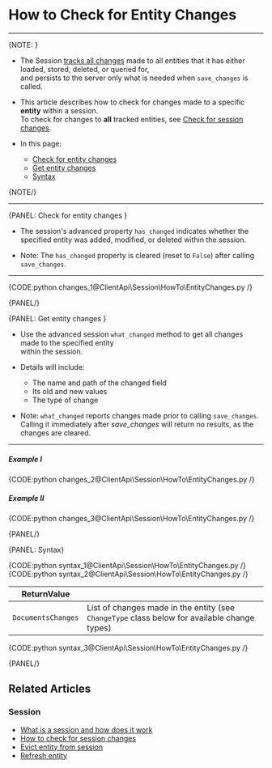 # How to Check for Entity Changes
---

{NOTE: }

* The Session [tracks all changes](../../../client-api/session/what-is-a-session-and-how-does-it-work#tracking-changes) made to all entities that it has either loaded, stored, deleted, or queried for,  
  and persists to the server only what is needed when `save_changes` is called.

* This article describes how to check for changes made to a specific **entity** within a session.  
  To check for changes to **all** tracked entities, see [Check for session changes](../../../client-api/session/how-to/check-if-there-are-any-changes-on-a-session).

* In this page:
    * [Check for entity changes](../../../client-api/session/how-to/check-if-entity-has-changed#check-for-entity-changes)
    * [Get entity changes](../../../client-api/session/how-to/check-if-entity-has-changed#get-entity-changes)
    * [Syntax](../../../client-api/session/how-to/check-if-entity-has-changed#syntax)

{NOTE/}

---

{PANEL: Check for entity changes }

* The session's advanced property `has_changed` indicates whether the specified entity was added, modified, or deleted within the session.

* Note: The `has_changed` property is cleared (reset to `False`) after calling `save_changes`.

---

{CODE:python changes_1@ClientApi\Session\HowTo\EntityChanges.py /}

{PANEL/}

{PANEL: Get entity changes }

* Use the advanced session `what_changed` method to get all changes made to the specified entity  
  within the session.

* Details will include:
    * The name and path of the changed field
    * Its old and new values
    * The type of change

* Note: `what_changed` reports changes made prior to calling `save_changes`.  
  Calling it immediately after _save_changes_ will return no results, as the changes are cleared.

---

##### Example I

{CODE:python changes_2@ClientApi\Session\HowTo\EntityChanges.py /}

##### Example II

{CODE:python changes_3@ClientApi\Session\HowTo\EntityChanges.py /}

{PANEL/}

{PANEL: Syntax}

{CODE:python syntax_1@ClientApi\Session\HowTo\EntityChanges.py /}
{CODE:python syntax_2@ClientApi\Session\HowTo\EntityChanges.py /}

| ReturnValue        |                                    |
|--------------------|------------------------------------|
| `DocumentsChanges` | List of changes made in the entity (see `ChangeType` class below for available change types) |

{CODE:python syntax_3@ClientApi\Session\HowTo\EntityChanges.py /}

{PANEL/}

## Related Articles

### Session

- [What is a session and how does it work](../../../client-api/session/what-is-a-session-and-how-does-it-work)
- [How to check for session changes](../../../client-api/session/how-to/check-if-there-are-any-changes-on-a-session)
- [Evict entity from session](../../../client-api/session/how-to/evict-entity-from-a-session)
- [Refresh entity](../../../client-api/session/how-to/refresh-entity)
